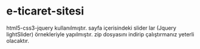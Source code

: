 # e-ticaret-sitesi
html5-css3-jquery kullanılmıştır.
sayfa içerisindeki slider lar (Jquery lightSlider) örnekleriyle yapılmıştır.
zip dosyasını indirip çalıştırmanız yeterli olacaktır.
